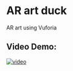# AR art duck
AR art using Vuforia

## Video Demo: 
[![video](https://user-images.githubusercontent.com/76749421/207502638-37a95330-f5d5-43ff-af45-d61687861685.png)](https://www.youtube.com/watch?v=arTgPvFNZYg&ab_channel=SilverVo)

